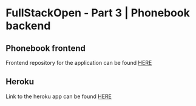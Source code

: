 # FullStackOpen - Part 3 | Phonebook backend

## Phonebook frontend

Frontend repository for the application can be found [HERE](https://github.com/Jeqqe/fullstackopen-part3-backend)

## Heroku

Link to the heroku app can be found [HERE](https://cryptic-spire-07703.herokuapp.com/)
